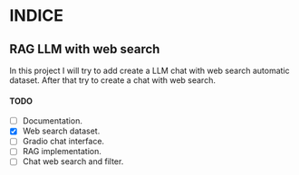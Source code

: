 # INDICE

## RAG LLM with web search

In this project I will try to add create a LLM chat with web search automatic dataset. After that try to create a chat with web search.



#### TODO

* [ ] Documentation.
* [X] Web search dataset.
* [ ] Gradio chat interface.
* [ ] RAG implementation.
* [ ] Chat web search and filter.
